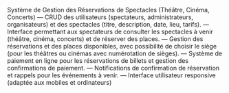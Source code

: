 Système de Gestion des Réservations de Spectacles (Théâtre, Cinéma,
Concerts)
— CRUD des utilisateurs (spectateurs, administrateurs, organisateurs) et des
spectacles (titre, description, date, lieu, tarifs).
— Interface permettant aux spectateurs de consulter les spectacles à venir
(théâtre, cinéma, concerts) et de réserver des places.
— Gestion des réservations et des places disponibles, avec possibilité de choisir
le siège (pour les théâtres ou cinémas avec numérotation de sièges).
— Système de paiement en ligne pour les réservations de billets et gestion des
confirmations de paiement.
— Notifications de confirmation de réservation et rappels pour les événements
à venir.
— Interface utilisateur responsive (adaptée aux mobiles et ordinateurs)
